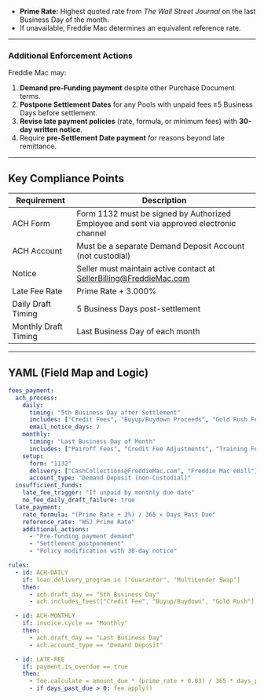 
- **Prime Rate:** Highest quoted rate from *The Wall Street Journal* on the last Business Day of the month.  
- If unavailable, Freddie Mac determines an equivalent reference rate.  

---

### Additional Enforcement Actions
Freddie Mac may:
1. **Demand pre-Funding payment** despite other Purchase Document terms.  
2. **Postpone Settlement Dates** for any Pools with unpaid fees ≥5 Business Days before settlement.  
3. **Revise late payment policies** (rate, formula, or minimum fees) with **30-day written notice**.  
4. Require **pre-Settlement Date payment** for reasons beyond late remittance.  

---

## Key Compliance Points
| Requirement | Description |
|--------------|-------------|
| ACH Form | Form 1132 must be signed by Authorized Employee and sent via approved electronic channel |
| ACH Account | Must be a separate Demand Deposit Account (not custodial) |
| Notice | Seller must maintain active contact at SellerBilling@FreddieMac.com |
| Late Fee Rate | Prime Rate + 3.000% |
| Daily Draft Timing | 5 Business Days post-settlement |
| Monthly Draft Timing | Last Business Day of each month |

---

## YAML (Field Map and Logic)
```yaml
fees_payment:
  ach_process:
    daily:
      timing: "5th Business Day after Settlement"
      includes: ["Credit Fees", "Buyup/Buydown Proceeds", "Gold Rush Fees", "Guarantor Settlement Interest"]
      email_notice_days: 2
    monthly:
      timing: "Last Business Day of Month"
      includes: ["Pairoff Fees", "Credit Fee Adjustments", "Training Fees", "Administrative Fees"]
    setup:
      form: "1132"
      delivery: ["CashCollections@FreddieMac.com", "Freddie Mac eBill"]
      account_type: "Demand Deposit (non-Custodial)"
  insufficient_funds:
    late_fee_trigger: "If unpaid by monthly due date"
    no_fee_daily_draft_failure: true
  late_payment:
    rate_formula: "(Prime Rate + 3%) / 365 × Days Past Due"
    reference_rate: "WSJ Prime Rate"
    additional_actions:
      - "Pre-funding payment demand"
      - "Settlement postponement"
      - "Policy modification with 30-day notice"

rules:
  - id: ACH-DAILY
    if: loan.delivery_program in ["Guarantor", "MultiLender Swap"]
    then:
      - ach.draft_day == "5th Business Day"
      - ach.includes_fees(["Credit Fee", "Buyup/Buydown", "Gold Rush"])

  - id: ACH-MONTHLY
    if: invoice.cycle == "Monthly"
    then:
      - ach.draft_day == "Last Business Day"
      - ach.account_type == "Demand Deposit"

  - id: LATE-FEE
    if: payment.is_overdue == true
    then:
      - fee.calculate = amount_due * (prime_rate + 0.03) / 365 * days_past_due
      - if days_past_due > 0: fee.apply()
